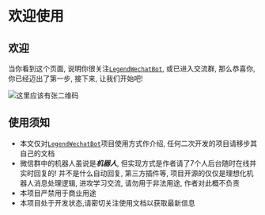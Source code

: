 # 欢迎使用

## 欢迎
当你看到这个页面, 说明你很关注[`LegendWechatBot`](http://github.com/Kanwuqing/LegendWechatBot), 或已进入交流群, 那么恭喜你, 你已经迈出了第一步, 接下来, 让我们开始吧!

![这里应该有张二维码](***.png)

## 使用须知
- 本文仅对[`LegendWechatBot`](http://github.com/Kanwuqing/LegendWechatBot)项目使用方式作介绍, 任何二次开发的项目请移步其自己的文档
- 微信群中的机器人虽说是***机器人***, 但实现方式是作者请了7个人后台随时在线并实时回复的! 并不是什么自动回复, 第三方插件等, 项目开源的仅仅是理想化机器人消息处理逻辑, 进攻学习交流, 请勿用于非法用途, 作者对此概不负责
- 本项目严禁用于商业用途
- 本项目处于开发状态,请密切关注使用文档以获取最新信息